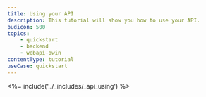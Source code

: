 ```yaml
---
title: Using your API
description: This tutorial will show you how to use your API.
budicon: 500
topics:
    - quickstart
    - backend
    - webapi-owin
contentType: tutorial
useCase: quickstart
---
```


<%= include('../_includes/_api_using') %>